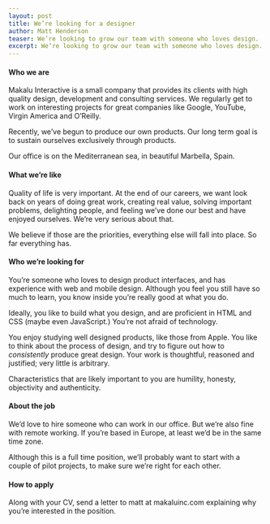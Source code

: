 ```yaml
---
layout: post
title: We’re looking for a designer
author: Matt Henderson
teaser: We’re looking to grow our team with someone who loves design.
excerpt: We’re looking to grow our team with someone who loves design.
---
```


#### Who we are

Makalu Interactive is a small company that provides its clients with high quality design, development and consulting services. We regularly get to work on interesting projects for great companies like Google, YouTube, Virgin America and O’Reilly.

Recently, we’ve begun to produce our own products. Our long term goal is to sustain ourselves exclusively through products.

Our office is on the Mediterranean sea, in beautiful Marbella, Spain.

#### What we’re like

Quality of life is very important. At the end of our careers, we want look back on years of doing great work, creating real value, solving important problems, delighting people, and feeling we’ve done our best and have enjoyed ourselves. We’re very serious about that.

We believe if those are the priorities, everything else will fall into place. So far everything has.

#### Who we’re looking for

You’re someone who loves to design product interfaces, and has experience with web and mobile design. Although you feel you still have so much to learn, you know inside you’re really good at what you do.

Ideally, you like to build what you design, and are proficient in HTML and CSS (maybe even JavaScript.) You’re not afraid of technology.

You enjoy studying well designed products, like those from Apple. You like to think about the process of design, and try to figure out how to *consistently* produce great design. Your work is thoughtful, reasoned and justified; very little is arbitrary.

Characteristics that are likely important to you are humility, honesty, objectivity and authenticity.

#### About the job

We’d love to hire someone who can work in our office. But we’re also fine with remote working. If you’re based in Europe, at least we’d be in the same time zone.

Although this is a full time position, we’ll probably want to start with a couple of pilot projects, to make sure we’re right for each other.

#### How to apply

Along with your CV, send a letter to matt at makaluinc.com explaining why you’re interested in the position.
